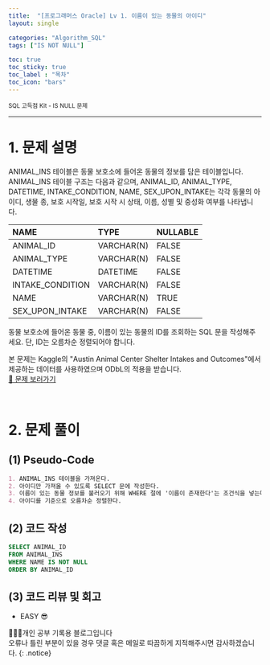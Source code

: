 ```yaml
---
title:  "[프로그래머스 Oracle] Lv 1. 이름이 있는 동물의 아이디"
layout: single

categories: "Algorithm_SQL"
tags: ["IS NOT NULL"]

toc: true
toc_sticky: true
toc_label : "목차"
toc_icon: "bars"
---
```


<small>SQL 고득점 Kit - IS NULL 문제</small>

***

# 1. 문제 설명
ANIMAL_INS 테이블은 동물 보호소에 들어온 동물의 정보를 담은 테이블입니다. 
<br>ANIMAL_INS 테이블 구조는 다음과 같으며, ANIMAL_ID, ANIMAL_TYPE, DATETIME, INTAKE_CONDITION, NAME, SEX_UPON_INTAKE는 각각 동물의 아이디, 생물 종, 보호 시작일, 보호 시작 시 상태, 이름, 성별 및 중성화 여부를 나타냅니다.

|NAME|	TYPE|	NULLABLE|
|:---|:-----|:----------|
|ANIMAL_ID|	VARCHAR(N)|	FALSE|
|ANIMAL_TYPE|	VARCHAR(N)|	FALSE|
|DATETIME|	DATETIME|	FALSE|
|INTAKE_CONDITION|	VARCHAR(N)|	FALSE|
|NAME|	VARCHAR(N)|	TRUE|
|SEX_UPON_INTAKE|	VARCHAR(N)|	FALSE|

동물 보호소에 들어온 동물 중, 이름이 있는 동물의 ID를 조회하는 SQL 문을 작성해주세요. 단, ID는 오름차순 정렬되어야 합니다.

본 문제는 Kaggle의 "Austin Animal Center Shelter Intakes and Outcomes"에서 제공하는 데이터를 사용하였으며 ODbL의 적용을 받습니다.
<br>[👀 문제 보러가기](https://school.programmers.co.kr/learn/courses/30/lessons/59407)

<br>

# 2. 문제 풀이
## (1) Pseudo-Code
```markdown
1. ANIMAL_INS 테이블을 가져온다.
2. 아이디만 가져올 수 있도록 SELECT 문에 작성한다.
3. 이름이 있는 동물 정보를 불러오기 위해 WHERE 절에 '이름이 존재한다'는 조건식을 넣는다.
4. 아이디를 기준으로 오름차순 정렬한다.
```

## (2) 코드 작성
```sql
SELECT ANIMAL_ID
FROM ANIMAL_INS
WHERE NAME IS NOT NULL
ORDER BY ANIMAL_ID
```

## (3) 코드 리뷰 및 회고
- EASY 😎

👩🏻‍💻개인 공부 기록용 블로그입니다
<br>오류나 틀린 부분이 있을 경우 댓글 혹은 메일로 따끔하게 지적해주시면 감사하겠습니다.
{: .notice}